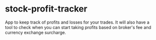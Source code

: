 # stock-profit-tracker
App to keep track of profits and losses for your trades. It will also have a tool to check when you can start taking profits based on broker's fee and currency exchange surcharge.
